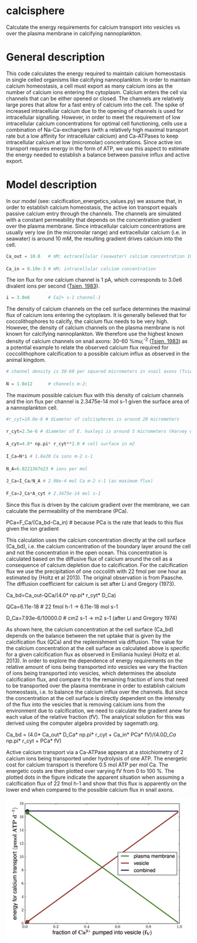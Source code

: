 # calcisphere
Calculate the energy requirements for calcium transport into vesicles vs over the 
plasma membrane in calcifying nannoplankton.

# General description
This code calculates the energy required to maintain calcium homeostasis in single 
celled organisms like calcifying nannoplankton. In order to maintain calcium 
homeostasis, a cell must export as many calcium ions as the number of calcium ions entering the cytoplasm. 
Calcium enters the cell via channels that can be either opened or closed. The 
channels are relatively large pores that allow for a fast entry of calcium into 
the cell. The spike of increased intracellular calcium due to the opening of channels 
is used for intracellular signalling. However, in order to meet the requirement of 
low intracellular calcium concentrations for optimal cell functioning, 
cells use a combination of Na-Ca-exchangers (with a relatively high maximal 
transport rate but a low affinity for intracellular calcium) and Ca-ATPases to keep intracellular 
calcium at low (micromolar) concentrations. Since active ion transport requires energy 
in the form of ATP, we use this aspect to estimate the energy needed to establish a 
balance between passive influx and active export.

# Model description
In our model (see: calcification_energetics_values.py) we assume that, in order to establish calcium homeostasis, the active 
ion transport equals passive calcium entry through the channels. The channels are 
simulated with a constant permeability that depends on the concentration gradient over 
the plasma membrane. Since intracellular calcium concentrations are usually very low (in the 
micromolar range) and extracellular calcium (i.e. in seawater) is around 10 mM, the resulting gradient 
drives calcium into the cell.

```python
Ca_out = 10.0   # mM; extracellular (seawater) calcium concentration 10 mM=10e-3 mol L-1 

Ca_in = 0.10e-3 # mM; intracellular calcium concentration
```

The ion flux for one calcium channel is 1 pA, which corresponds to 3.0e6 divalent ions per second ([Tsien, 1983](https://www.annualreviews.org/doi/10.1146/annurev.ph.45.030183.002013)).

```python
i = 3.0e6       # Ca2+ s-1 channel-1
```

The density of calcium channels on the cell surface  determines the maximal flux 
of calcium ions entering the cytoplasm. It is generally believed that for coccolithophores 
to calcify, the calcium flux needs to be very high. However, the density of calcium 
channels on the plasma membrane is not known for calcifying nannoplankton. We 
therefore use the highest known density of calcium channels on snail axons: 30-60 %mu;<sup>-2</sup> ([Tsien, 1983](https://www.annualreviews.org/doi/10.1146/annurev.ph.45.030183.002013)) 
as a potential example to relate the observed calcium flux required for coccolithophore 
calcification to a possible calcium influx as observed in the animal kingdom.


```python
# channel density is 30-60 per squared micrometers in snail axons (Tsien 1983)

N = 1.0e12      # channels m-2; 
```

The maximum possible calcium flux with this density of calcium channels and the ion 
flux per channel is 2.3475e-14 mol s-1 given the surface area of a nannoplankton cell.

```python
#r_cyt=10.0e-6 # diameter of calcispheres is around 20 micrometers

r_cyt=2.5e-6 # diameter of E. huxleyi is around 5 micrometers (Harvey et al 2015)

A_cyt=4.0* np.pi* r_cyt**2.0 # cell surface in m2

I_Ca=N*i # 1.8e20 Ca ions m-2 s-1

N_A=6.0221367e23 # ions per mol

J_Ca=I_Ca/N_A # 2.98e-4 mol Ca m-2 s-1 (as maximum flux)

F_Ca=J_Ca*A_cyt # 2.3475e-14 mol s-1
```

Since this flux is driven by the calcium gradient over the membrane, we can calculate 
the permeability of the membrane (PCa).

PCa=F_Ca/(Ca_bd-Ca_in) # because PCa is the rate that leads to this flux given the 
ion gradient

This calculation uses the calcium concentration directly at the cell surface (Ca_bd), 
i.e. the calcium concentration of the boundary layer around the cell and not the 
concentration in the open ocean. This concentration is calculated based on the 
diffusive flux of calcium around the cell as a consequence of calcium depletion 
due to calcification. For the calcification flux we use the precipitation of one 
coccolith with 22 fmol per one hour as estimated by (Holtz et al 2013). The original 
observation is from Paasche. The diffusion coefficient for calcium is set after 
Li and Gregory (1973).

Ca_bd=Ca_out-QCa/(4.0* np.pi* r_cyt* D_Ca)

QCa=6.11e-18 # 22 fmol h-1 -> 6.11e-18 mol s-1

D_Ca=7.93e-6/10000.0 # cm2 s-1 -> m2 s-1 (after Li and Gregory 1974)

As shown here, the calcium concentration at the cell surface (Ca_bd) depends on 
the balance between the net uptake that is given by the calcification flux 
(QCa) and the replenishment via diffusion. The value for the calcium concentration 
at the cell surface as calculated above is specific for a given 
calcification flux as observed in Emiliania huxleyi (Holtz et al. 2013). In order 
to explore the dependence of energy requirements on the relative amount 
of ions being transported into vesicles we vary the fraction of ions being transported 
into vesicles, which determines the absolute calcification flux, and compare it to 
the remaining fraction of ions that need to be transported over the plasma membrane 
in order to establish calcium homeostasis, i.e. to balance the calcium influx over 
the channels. But since the concentration at the cell surface is directly dependent 
on the intensity of the flux into the vesicles that is removing calcium ions from 
the environment due to calcification, we need to calculate the gradient anew for 
each value of the relative fraction (fV). The analytical solution for this was derived 
using the computer algebra provided by sagemath.org.

Ca_bd = (4.0* Ca_out* D_Ca* np.pi* r_cyt + Ca_in* PCa* fV)/(4.0*D_Ca* np.pi* r_cyt + PCa* fV)

Active calcium transport via a Ca-ATPase appears at a stoichiometry of 2 calcium 
ions being transported under hydrolysis of one ATP. The energetic cost 
for calcium transport is therefore 0.5 mol ATP per mol Ca. The energetic costs are 
then plotted over varying fV from 0 to 100 %. The plotted dots in the figure indicate the apparent 
situation when assuming a calcification flux of 22 fmol h-1 and show that this flux 
is apparently on the lower end when compared to the possible calcium flux in snail axons.


<p align="center">
  <img src="SF8n.png" width="650">
</p>


